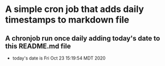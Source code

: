 A simple cron job that adds daily timestamps to markdown file
============================================================
## A chronjob run once daily adding today's date to this README.md file
* today's date is Fri Oct 23 15:19:54 MDT 2020
